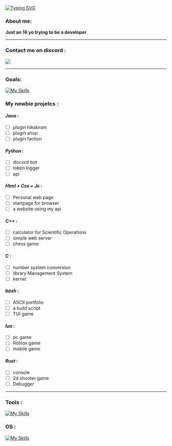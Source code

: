 [![Typing SVG](https://readme-typing-svg.demolab.com?font=Fira+Code&pause=1000&color=F7F7F7&width=435&lines=Hi%2C+I'm+Emilio+aka+pxpichvlo)](https://git.io/typing-svg)


### About me:

**Just an 16 yo trying to be a developer**

---

### Contact me on discord :
<img src="https://discord.c99.nl/widget/theme-4/1268009643485954162.png">

---

### Goals:
[![My Skills](https://skillicons.dev/icons?i=py,html,css,javascript,cpp,c,bash,lua,rust,java)](https://skillicons.dev)

### My newbie projetcs :

#### *Java* :
- [ ] plugin hikabrain
- [ ] plugin shop
- [ ] plugin faction

#### *Python* :
- [ ] discord bot
- [ ] token logger
- [ ] api 

#### *Html + Css + Js* :
- [ ] Personal web page
- [ ] startpage for browser
- [ ] a website using my api  

#### *C++* :
- [ ] calculator for Scientific Operations
- [ ] simple web server
- [ ] chess game  

#### *C* :
- [ ] number system conversion
- [ ] library Management System
- [ ] kernel

#### *bash* :
- [ ] ASCII portfolio
- [ ] a build script
- [ ] TUI game

#### *lua* :
- [ ] pc game
- [ ] Roblox game
- [ ] mobile game 

#### *Rust* :
- [ ] console
- [ ] 2d shooter game
- [ ] Debugger 

---

### Tools :
[![My Skills](https://skillicons.dev/icons?i=vscode,emacs,neovim)](https://skillicons.dev)

### OS :
[![My Skills](https://skillicons.dev/icons?i=linux,arch)](https://skillicons.dev)
